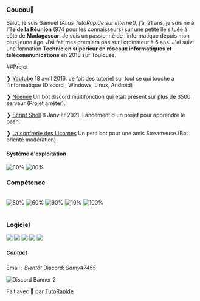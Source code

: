 ### Coucou👋

Salut, je suis Samuel *(Alias  TutoRapide sur internet)*, j’ai 21 ans, je suis né à **l’île de la Réunion** (974 pour les connaisseurs) sur une petite île située à côté de **Madagascar**. 
Je suis un passionné de l’informatique depuis mon plus jeune âge. J’ai fait mes premiers pas sur l’ordinateur à 6 ans.
J'ai suivi une formation **Technicien supérieur en réseaux informatiques et télécommunications** en 2018 sur Toulouse.

##Projet

❱ [Youtube](https://www.youtube.com/TutoRapide) 18 avril 2016. Je fait des tutoriel sur tout se qui touche a l'informatique (Discord , Windows, Linux, Android)

❱ [Noemie](#) Un bot discord multifonction qui était présent sur plus de 3500 serveur (Projet arréter).

❱ [Script Shell](https://github.com/T-TutoRapide) 8 Janvier 2021. Lancement d'un projet pour apprendre le bash.

❱ [La confrérie des Licornes](https://discord.gg/2fRyZpv) Un petit bot pour une amis Streameuse.(Bot orienté modération) <br/>


#### Systéme d'exploitation

<img src="https://progress-bar.dev/80?title=linux(debian/ubuntu)" alt="80%">
<img src="https://progress-bar.dev/90?title=Windows" alt="80%"><br/>


### Compétence
<br/>
<img src="https://progress-bar.dev/80?title=Nginx" alt="80%">
<img src="https://progress-bar.dev/60?title=Apache" alt="60%">
<img src="https://progress-bar.dev/90?title=wordpress" alt="90%">
<img src="https://progress-bar.dev/10?title=Bash" alt="10%">
<img src="https://progress-bar.dev/100?title=Préparation%20de%20tutoriel" alt="100%"> 
<br/>
<br/>
  
### Logiciel

<img src="https://img.shields.io/badge/adobe%20photoshop%20-%2331A8FF.svg?&style=for-the-badge&logo=adobe%20photoshop&logoColor=white"/>

<img src="https://img.shields.io/badge/adobe%20premiere%20pro%20-%239999FF.svg?&style=for-the-badge&logo=adobe%20premiere%20pro&logoColor=white"/>

<img src="https://img.shields.io/badge/visual%20studio%20code%20-%23007ACC.svg?&style=for-the-badge&logo=visual-studio-code&logoColor=white"/>

<img src="https://img.shields.io/badge/Open%20Broadcaster%20Software%20-%23302E31.svg?&style=for-the-badge&logo=OBS-Studio&logoColor=white"/>

<img src="https://img.shields.io/badge/raspberry%20pi%20imager%20-%23C51A4A.svg?&style=for-the-badge&logo=OBS-Studio&logoColor=white"/>


##### Contact

Email : *Bientôt*
Discord: *Samy#7455*

![Discord Banner 2](https://discordapp.com/api/guilds/753294055554809956/widget.png?style=banner2)

Fait avec 💖 par [TutoRapide](https://discord.gg/YM9XTZP)